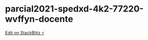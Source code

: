 # parcial2021-spedxd-4k2-77220-wvffyn-docente

[Edit on StackBlitz ⚡️](https://stackblitz.com/edit/parcial2021-spedxd-4k2-77220-wvffyn-docente)